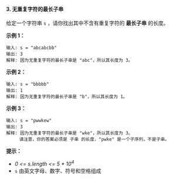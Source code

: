 #### 3. 无重复字符的最长子串
给定一个字符串 `s` ，请你找出其中不含有重复字符的 **最长子串** 的长度。
 
**示例 1：**
```
输入: s = "abcabcbb"
输出: 3 
解释: 因为无重复字符的最长子串是 "abc"，所以其长度为 3。
```

**示例 2：**
```
输入: s = "bbbbb"
输出: 1
解释: 因为无重复字符的最长子串是 "b"，所以其长度为 1。
```

**示例 3：**
```
输入: s = "pwwkew"
输出: 3
解释: 因为无重复字符的最长子串是 "wke"，所以其长度为 3。
     请注意，你的答案必须是 子串 的长度，"pwke" 是一个子序列，不是子串。
```
****提示：****
* *0 <= s.length <= 5 * $10^4$*
* `s` 由英文字母、数字、符号和空格组成